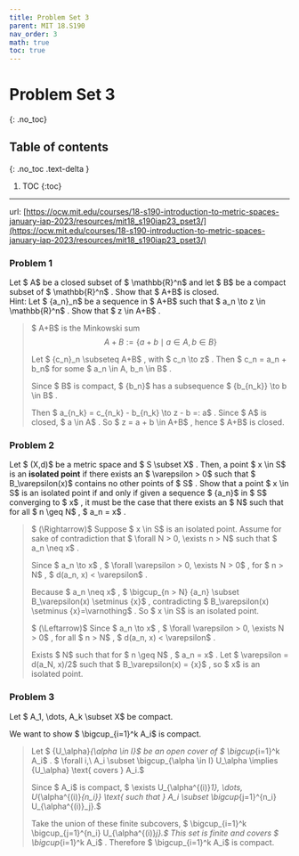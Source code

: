 ```yaml
---
title: Problem Set 3
parent: MIT 18.S190
nav_order: 3
math: true
toc: true
---
```


# Problem Set 3
{: .no_toc}

## Table of contents
{: .no_toc .text-delta }

1. TOC
{:toc}

---

url: [https://ocw.mit.edu/courses/18-s190-introduction-to-metric-spaces-january-iap-2023/resources/mit18_s190iap23_pset3/](https://ocw.mit.edu/courses/18-s190-introduction-to-metric-spaces-january-iap-2023/resources/mit18_s190iap23_pset3/)

### Problem 1

Let $ A$  be a closed subset of $ \mathbb{R}^n$  and let $ B$  be a compact subset of $ \mathbb{R}^n$ . Show that $ A+B$  is closed.  
Hint: Let $ \{a_n\}_n$  be a sequence in $ A+B$  such that $ a_n \to z \in \mathbb{R}^n$ . Show that $ z \in A+B$ .

> $ A+B$  is the Minkowski sum
> $$ 
  A+B := \{a+b \mid a \in A, b \in B\}
 $$ 
>
> Let $ \{c_n\}_n \subseteq A+B$ , with $ c_n \to z$ . Then $ c_n = a_n + b_n$  for some $ a_n \in A, b_n \in B$ .  
>
> Since $ B$  is compact, $ \{b_n\}$  has a subsequence $ \{b_{n_k}\} \to b \in B$ . 
> 
> Then $ a_{n_k} = c_{n_k} - b_{n_k} \to z - b =: a$ .  Since $ A$  is closed, $ a \in A$ . So $ z = a + b \in A+B$ , hence $ A+B$  is closed.

### Problem 2

Let $ (X,d)$  be a metric space and $ S \subset X$ . Then, a point $ x \in S$  is an **isolated point** if there exists an $ \varepsilon > 0$  such that $ B_\varepsilon(x)$  contains no other points of $ S$ . Show that a point $ x \in S$  is an isolated point if and only if given a sequence $ \{a_n\}$  in $ S$  converging to $ x$ , it must be the case that there exists an $ N$  such that for all $ n \geq N$ , $ a_n = x$ .

> $ (\Rightarrow)$  Suppose $ x \in S$  is an isolated point. Assume for sake of contradiction that $ \forall N > 0, \exists n > N$  such that $ a_n \neq x$ .  
>
> Since $ a_n \to x$ , $ \forall \varepsilon > 0, \exists N > 0$ , for $ n > N$ , $ d(a_n, x) < \varepsilon$ .  
> 
> Because $ a_n \neq x$ , $ \bigcup_{n > N} \{a_n\} \subset B_\varepsilon(x) \setminus \{x\}$ , contradicting $ B_\varepsilon(x) \setminus \{x\}=\varnothing$ . So $ x \in S$  is an isolated point.  
>
> $ (\Leftarrow)$  Since $ a_n \to x$ , $ \forall \varepsilon > 0, \exists N > 0$ , for all $ n > N$ , $ d(a_n, x) < \varepsilon$ .  
> 
> Exists $ N$  such that for $ n \geq N$ , $ a_n = x$ . Let $ \varepsilon = d(a_N, x)/2$  such that $ B_\varepsilon(x) = \{x\}$ , so $ x$  is an isolated point.

### Problem 3

Let $ A_1, \dots, A_k \subset X$  be compact.  

We want to show $ \bigcup_{i=1}^k A_i$  is compact.

> Let $ \{U_\alpha\}_{\alpha \in I}$  be an open cover of $ \bigcup_{i=1}^k A_i$ . $ \forall i,\ A_i \subset \bigcup_{\alpha \in I} U_\alpha \implies \{U_\alpha\} \text{ covers } A_i.$ 
> 
> Since $ A_i$  is compact,  $ \exists U_{\alpha^{(i)}_1}, \dots, U_{\alpha^{(i)}_{n_i}} \text{ such that } A_i \subset \bigcup_{j=1}^{n_i} U_{\alpha^{(i)}_j}.$ 
>
> Take the union of these finite subcovers, $ \bigcup_{i=1}^k \bigcup_{j=1}^{n_i} U_{\alpha^{(i)}_j}.$  This set is finite and covers $ \bigcup_{i=1}^k A_i$ . Therefore $ \bigcup_{i=1}^k A_i$  is compact. 
